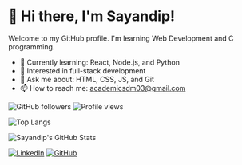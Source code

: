 # 👋 Hi there, I'm Sayandip!
Welcome to my GitHub profile. I'm learning Web Development and C programming.

- 🌱 Currently learning: React, Node.js, and Python
- 🧠 Interested in full-stack development
- 💬 Ask me about: HTML, CSS, JS, and Git
- 📫 How to reach me: academicsdm03@gmail.com


![GitHub followers](https://img.shields.io/github/followers/ItsKungFuPanda?label=Followers)
![Profile views](https://komarev.com/ghpvc/?username=ItsKungFuPanda&color=blue)

![Top Langs](https://github-readme-stats.vercel.app/api/top-langs/?username=ItsKungFuPanda&layout=compact)


![Sayandip's GitHub Stats](https://github-readme-stats.vercel.app/api?username=ItsKungFuPanda&show_icons=true&theme=radical)


[![LinkedIn](https://img.shields.io/badge/-LinkedIn-blue?logo=linkedin&logoColor=white)](www.linkedin.com/in/sayandip-manna-71b610244)
[![GitHub](https://img.shields.io/badge/-GitHub-black?logo=github&logoColor=white)](https://github.com/ItsKungFuPanda)
